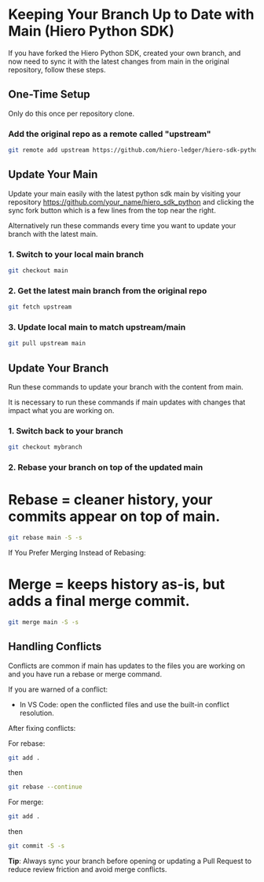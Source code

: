 # Keeping Your Branch Up to Date with Main (Hiero Python SDK)

If you have forked the Hiero Python SDK, created your own branch, and now need to sync it with the latest changes from main in the original repository, follow these steps.

## One-Time Setup

Only do this once per repository clone.

### Add the original repo as a remote called "upstream"
```bash
git remote add upstream https://github.com/hiero-ledger/hiero-sdk-python.git
```

## Update Your Main

Update your main easily with the latest python sdk main by visiting your repository https://github.com/your_name/hiero_sdk_python and clicking the sync fork button which is a few lines from the top near the right.

Alternatively run these commands every time you want to update your branch with the latest main.

### 1. Switch to your local main branch
```bash
git checkout main
```

### 2. Get the latest main branch from the original repo
```bash
git fetch upstream
```

### 3. Update local main to match upstream/main
```bash
git pull upstream main
```

## Update Your Branch

Run these commands to update your branch with the content from main.

It is necessary to run these commands if main updates with changes that impact what you are working on. 

### 1. Switch back to your branch
```bash
git checkout mybranch
```

### 2. Rebase your branch on top of the updated main
# Rebase = cleaner history, your commits appear on top of main.
```bash
git rebase main -S -s
```

If You Prefer Merging Instead of Rebasing:
# Merge = keeps history as-is, but adds a final merge commit.

```bash
git merge main -S -s
```

## Handling Conflicts

Conflicts are common if main has updates to the files you are working on and you have run a rebase or merge command.

If you are warned of a conflict:

- In VS Code: open the conflicted files and use the built-in conflict resolution.

After fixing conflicts:

For rebase: 
```bash
git add .
```
then 
```bash
git rebase --continue
```

For merge: 
```bash
git add . 
```
then 
```bash
git commit -S -s
```

**Tip**: Always sync your branch before opening or updating a Pull Request to reduce review friction and avoid merge conflicts.